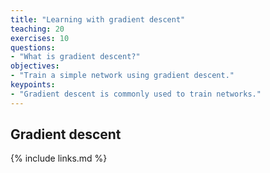 ```yaml
---
title: "Learning with gradient descent"
teaching: 20
exercises: 10
questions:
- "What is gradient descent?"
objectives:
- "Train a simple network using gradient descent."
keypoints:
- "Gradient descent is commonly used to train networks."
---
```


## Gradient descent

{% include links.md %}